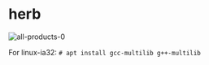 # herb

![all-products-0](https://user-images.githubusercontent.com/3957026/40659148-af9a50f2-634d-11e8-94f4-07acdc1276d5.png)

For linux-ia32: `# apt install gcc-multilib g++-multilib`

